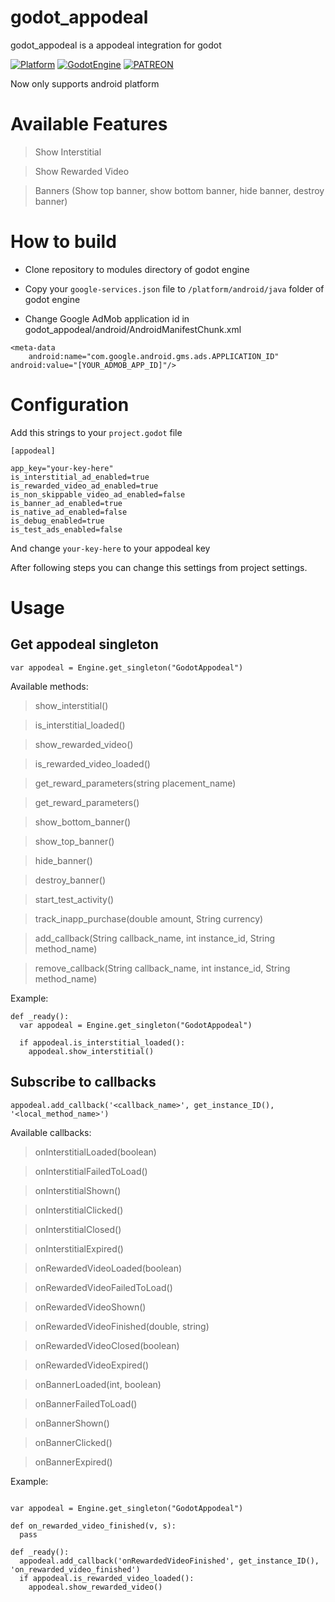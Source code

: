 # godot_appodeal

godot_appodeal is a appodeal integration for godot

[![Platform](https://img.shields.io/badge/Platform-Android-green.svg)]()
[![GodotEngine](https://img.shields.io/badge/Godot%20Engine-3.1-blue.svg)](https://github.com/godotengine/godot)
[![PATREON](https://img.shields.io/badge/Patreon-support-yellow.svg)](https://www.patreon.com/dumbcatstudio)

Now only supports android platform

# Available Features
> Show Interstitial

> Show Rewarded Video

> Banners (Show top banner, show bottom banner, hide banner, destroy banner)


# How to build
* Clone repository to modules directory of godot engine
* Copy your `google-services.json` file to `/platform/android/java` folder of godot engine

* Change Google AdMob application id in godot_appodeal/android/AndroidManifestChunk.xml

```
<meta-data
    android:name="com.google.android.gms.ads.APPLICATION_ID"
android:value="[YOUR_ADMOB_APP_ID]"/>
```

# Configuration
Add this strings to your `project.godot` file

```
[appodeal]

app_key="your-key-here"
is_interstitial_ad_enabled=true
is_rewarded_video_ad_enabled=true
is_non_skippable_video_ad_enabled=false
is_banner_ad_enabled=true
is_native_ad_enabled=false
is_debug_enabled=true
is_test_ads_enabled=false
```

And change `your-key-here` to your appodeal key

After following steps you can change this settings from project settings.

# Usage

## Get appodeal singleton

`var appodeal = Engine.get_singleton("GodotAppodeal")`

Available methods:

> show_interstitial()

> is_interstitial_loaded()

> show_rewarded_video()

> is_rewarded_video_loaded()

> get_reward_parameters(string placement_name)

> get_reward_parameters()

> show_bottom_banner()

> show_top_banner()

> hide_banner()

> destroy_banner()

> start_test_activity()

> track_inapp_purchase(double amount, String currency)

> add_callback(String callback_name, int instance_id, String method_name)

> remove_callback(String callback_name, int instance_id, String method_name)

Example:
```
def _ready():
  var appodeal = Engine.get_singleton("GodotAppodeal")

  if appodeal.is_interstitial_loaded():
    appodeal.show_interstitial()
```

## Subscribe to callbacks

`appodeal.add_callback('<callback_name>', get_instance_ID(), '<local_method_name>')`

Available callbacks:
> onInterstitialLoaded(boolean)

> onInterstitialFailedToLoad()

> onInterstitialShown()

> onInterstitialClicked()

> onInterstitialClosed()

> onInterstitialExpired()

> onRewardedVideoLoaded(boolean)

> onRewardedVideoFailedToLoad()

> onRewardedVideoShown()

> onRewardedVideoFinished(double, string)

> onRewardedVideoClosed(boolean)

> onRewardedVideoExpired()

> onBannerLoaded(int, boolean)

> onBannerFailedToLoad()

> onBannerShown()

> onBannerClicked()

> onBannerExpired()


Example:
```

var appodeal = Engine.get_singleton("GodotAppodeal")

def on_rewarded_video_finished(v, s):
  pass

def _ready():
  appodeal.add_callback('onRewardedVideoFinished', get_instance_ID(), 'on_rewarded_video_finished')
  if appodeal.is_rewarded_video_loaded():
    appodeal.show_rewarded_video()
```
  

